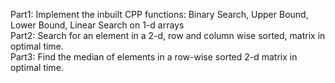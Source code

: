 Part1: Implement the inbuilt CPP functions: Binary Search, Upper Bound, Lower Bound, Linear Search on 1-d arrays<br>
Part2: Search for an element in a 2-d, row and column wise sorted, matrix in optimal time.<br>
Part3: Find the median of elements in a row-wise sorted 2-d matrix in optimal time.
